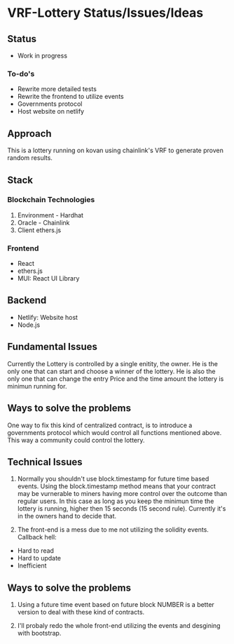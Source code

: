 # VRF-Lottery Status/Issues/Ideas

## Status
- Work in progress
### To-do's
- Rewrite more detailed tests
- Rewrite the frontend to utilize events
- Governments protocol
- Host website on netlify

## Approach

This is a lottery running on kovan using chainlink's VRF to generate proven random results.

## Stack

### Blockchain Technologies
1. Environment - Hardhat
2. Oracle - Chainlink
3. Client ethers.js

### Frontend
- React
- ethers.js
- MUI: React UI Library

## Backend
- Netlify: Website host
- Node.js

## Fundamental Issues
Currently the Lottery is controlled by a single enitity, the owner. He is the only one that can start and choose a winner of the lottery.
He is also the only one that can change the entry Price and the time amount the lottery is minimun running for.
## Ways to solve the problems
One way to fix this kind of centralized contract, is to introduce a governments protocol which would control all functions mentioned above.
This way a community could control the lottery.
## Technical Issues
1. Normally you shouldn't use block.timestamp for future time based events. Using the block.timestamp method means that your contract may be vurnerable to miners having more         control over the outcome than regular users. In this case as long as you keep the minimun time the lottery is running, higher then 15 seconds (15 second rule). Currently it's in   the owners hand to decide that.
  
2. The front-end is a mess due to me not utilizing the solidity events. 
  Callback hell:
  - Hard to read
  - Hard to update
  - Inefficient

## Ways to solve the problems
1) Using a future time event based on future block NUMBER is a better version to deal with these kind of contracts.

2) I'll probaly redo the whole front-end utilizing the events and desgining with bootstrap.
